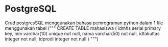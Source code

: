 # PostgreSQL
Crud postgresSQL menggunakan bahasa pemrograman python dalam 1 file
menggunakan tabel
("""
                CREATE TABLE mahasiswa
                (
                    idmhs serial primary key,
                    nim varchar(10) unique not null,
                    nama varchar(50) not null,
                    idfakultas integer not null,
                    idprodi integer not null
                    )
                    """)
